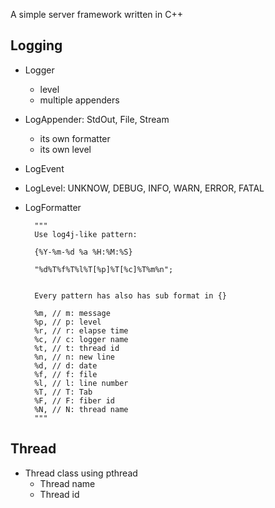 A simple server framework written in C++

## Logging
- Logger
    - level
    - multiple appenders
- LogAppender: StdOut, File, Stream
    - its own formatter
    - its own level
- LogEvent
- LogLevel: UNKNOW, DEBUG, INFO, WARN, ERROR, FATAL
- LogFormatter

        """
        Use log4j-like pattern:

        {%Y-%m-%d %a %H:%M:%S}

        "%d%T%f%T%l%T[%p]%T[%c]%T%m%n";


        Every pattern has also has sub format in {}

        %m, // m: message
        %p, // p: level
        %r, // r: elapse time
        %c, // c: logger name
        %t, // t: thread id
        %n, // n: new line
        %d, // d: date
        %f, // f: file
        %l, // l: line number
        %T, // T: Tab
        %F, // F: fiber id
        %N, // N: thread name
        """

## Thread

- Thread class using pthread
    - Thread name
    - Thread id
